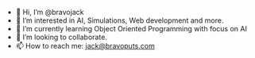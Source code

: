 - 👋 Hi, I’m @bravojack
- 👀 I’m interested in AI, Simulations, Web development and more.
- 🌱 I’m currently learning Object Oriented Programming with focus on AI
- 💞️ I’m looking to collaborate.
- 📫 How to reach me: jack@bravoputs.com

<!---
bravojack/bravojack is a ✨ special ✨ repository because its `README.md` (this file) appears on your GitHub profile.
You can click the Preview link to take a look at your changes.
--->
